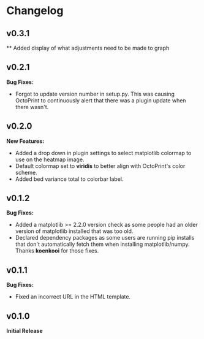 # Changelog

## v0.3.1

** Added display of what adjustments need to be made to graph

## v0.2.1

**Bug Fixes:**
* Forgot to update version number in setup.py. This was causing OctoPrint to continuously alert that there was a plugin update when there wasn't.

## v0.2.0

**New Features:**
* Added a drop down in plugin settings to select matplotlib colormap to use on the heatmap image.
* Default colormap set to **viridis** to better align with OctoPrint's color scheme.
* Added bed variance total to colorbar label.

## v0.1.2

**Bug Fixes:**
* Added a matplotlib >= 2.2.0 version check as some people had an older version of matplotlib installed that was too old.
* Declared dependency packages as some users are running pip installs that don't automatically fetch them when installing matplotlib/numpy.
Thanks **koenkooi** for those fixes.

## v0.1.1

**Bug Fixes:**
* Fixed an incorrect URL in the HTML template.

## v0.1.0

**Initial Release**
